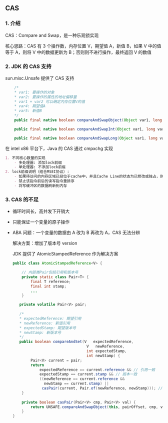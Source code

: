 ## CAS

### 1. 介绍

CAS：Compare and Swap，是一种乐观锁实现

核心思路：CAS 有 3 个操作数，内存位置 V，期望值 A，新值 B，如果 V 中的值等于 A，则将 V 中的数据更新为 B；否则则不进行操作，最终返回 V 的数值



### 2. JDK 的 CAS 支持

sun.misc.Unsafe 提供了 CAS 支持

``` java
    /*
    * var1: 要操作的对象
    * var2: 要操作的属性的地址偏移量
    * var1 + var2 可以确定内存位置V的值
    * var4: 期望值A
    * var5: 新值B
    */
	public final native boolean compareAndSwapObject(Object var1, long var2, Object var4, Object var5);

    public final native boolean compareAndSwapInt(Object var1, long var2, int var4, int var5);

    public final native boolean compareAndSwapLong(Object var1, long var2, long var4, long var6);
```



在 intel x86 平台下，Java 的 CAS 通过 cmpxchg 实现

``` markdown
1. 不同核心数量的实现
	- 多处理器: 添加lock前缀
	- 单处理器: 不添加lock前缀
2. lock前缀说明（结合MSEI协议）: 
	- 如果待访问的内存区域已经位于cache中，并且Cache Line的状态为已修改或独占，则直接更新(读写时  	   Cache Line会被锁定，其他CPU无法更新数据); 否则锁住总线进行更新
	- 禁止该指令前后的读写指令重排序
	- 将写缓冲区的数据刷新到内存
```



### 3. CAS 的不足

- 循环时间长，高并发下开销大

- 只能保证一个变量的原子操作

- ABA 问题：一个变量的数据由 A 改为 B 再改为 A，CAS 无法分辨

  解决方案：增加了版本号 version

  JDK 提供了 AtomicStampedReference 作为解决方案

  ``` java
  public class AtomicStampedReference<V> {
  
      // 内部类Pair包括引用和版本号
      private static class Pair<T> {
          final T reference;
          final int stamp;
          ...
      }
  
     private volatile Pair<V> pair;
     
     /*
     * expectedReference: 期望引用
     * newReference: 新值引用
     * expectedStamp: 期望版本号
     * newStamp: 新版本号
     */
     public boolean compareAndSet(V   expectedReference,
                                   V   newReference,
                                   int expectedStamp,
                                   int newStamp) {
          Pair<V> current = pair;
          return
              expectedReference == current.reference && // 引用一致
              expectedStamp == current.stamp && // 版本一致
              ((newReference == current.reference &&
                newStamp == current.stamp) ||
               casPair(current, Pair.of(newReference, newStamp))); // 设置新值
      }
      
      private boolean casPair(Pair<V> cmp, Pair<V> val) {
          return UNSAFE.compareAndSwapObject(this, pairOffset, cmp, val);
      }
  }
  ```

  